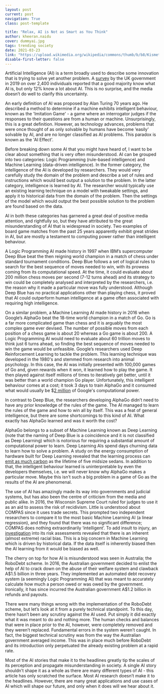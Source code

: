 ```yaml
---
layout: post
current: post
navigation: True
class: post-template

title: "Relax, AI is Not as Smart as You Think"
author: kheeran.naidu
cover: dummyai.jpg
tags: trending society
date: 2021-03-23
link: "https://upload.wikimedia.org/wikipedia/commons/thumb/b/b8/Kismet_robot_at_MIT_Museum.jpg/1365px-Kismet_robot_at_MIT_Museum.jpg"
disable-first-letter: false
---
```


<p>Artificial Intelligence (AI) is a term broadly used to describe some innovation that is trying to solve yet another problem. A <a href="https://www.gov.uk/government/publications/artificial-intelligence-public-awareness-survey" rel="noopener noreferrer" target="_blank" >survey</a> by the UK government in 2019 on over 2,400 individuals reported that a good majority know what AI is, but only 12% know a lot about AI. This is no surprise, and the media doesn’t do well to clarify this uncertainty.</p><p>An early definition of AI was proposed by Alan Turing 70 years ago. He described a method to determine if a machine exhibits intelligent behaviour, known as the 'Imitation Game' - a game where an interrogator judges if the responses to their questions are from a human or machine. Unsurprisingly, this is a great definition. However, as technology advances, problems that were once thought of as only solvable by humans have become ‘easily’ solvable by AI, and are no longer classified as AI problems. This paradox is known as the 'AI Effect'.</p><p>Before breaking down some AI that you might have heard of, I want to be clear about something that is very often misunderstood. AI can be grouped into two categories: Logic Programming<em > </em>(rule-based intelligence) and Machine Learning<em > </em>(data-driven intelligence). In the former category, the intelligence of the AI is developed by researchers. They would very carefully study the domain of the problem and describe a set of rules and instructions which would best output a solution to the problem. In the latter category, intelligence is learned by AI. The researcher would typically use an existing learning technique on a model with tweakable settings, and apply it to historical data from the domain of the problem. Then the settings of the model which would output the best possible solution to the problem are found based on the data.</p><p>AI in both these categories has garnered a great deal of positive media attention, and rightfully so, but they have attributed to the great misunderstanding of AI that is widespread in society. Two examples of board game matches from the past 25 years apparently exhibit great strides in AI, but are mostly a testament to computing power rather than intelligent behaviour.</p><p>A Logic Programming AI made history in 1997 when IBM’s supercomputer Deep Blue beat the then reigning world champion in a match of chess under standard tournament conditions. Deep Blue follows a set of logical rules to search for the best sequence of moves needed to win, with its prowess coming from its computational speed. At the time, it could evaluate about 200 million chess moves per second (7-12 turns ahead) and its strategy to win could be completely analysed and interpreted by the researchers, i.e. the reason why it made a particular move was fully understood. Although Deep Blue has no practical applications other than playing chess, it proved that AI could outperform human intelligence at a game often associated with requiring high intelligence.</p><p>On a similar problem, a Machine Learning AI made history in 2016 when Google’s AlphaGo beat the 18-time world champion in a match of Go. Go is a far more complicated game than chess and it is arguably the most complex game ever devised. The number of possible moves from each position of a chess game is about 20 whereas a Go game is about 200. A Logic Programming AI would need to evaluate about 60 trillion moves to think just 6 turns ahead, so finding the best sequence of moves needed to win the game would be unfeasible. Google’s researchers used Deep Reinforcement Learning to tackle the problem. This learning technique was developed in the 1980's and stemmed from research into animal psychology. In this case, the AI was initially presented with 100,000 games of Go and, given rewards when it won, it learned how to play the game. It then played against itself millions of times to iteratively get better, until it was better than a world champion Go player. Unfortunately, this intelligent behaviour comes at a cost; it took 3 days to train AlphaGo and it consumed what would usually be $<a href="https://www.yuzeh.com/data/agz-cost.html" rel="noopener noreferrer" target="_blank" >2 million</a> of Google's computational power.</p><p>In contrast to Deep Blue, the researchers developing AlphaGo didn’t need to have any prior knowledge of the rules of the game. The AI managed to learn the rules of the game and how to win all by itself. This was a feat of general intelligence, but there are some shortcomings to this kind of AI. What exactly has AlphaGo learned and was it worth the cost?&nbsp;</p><p>AlphaGo belongs to a subset of Machine Learning known as Deep Learning (note that the naming of Deep Blue is a coincidence and it is not classified as Deep Learning) which is notorious for requiring a substantial amount of computational power to learn. Deep Learning AIs spend days churning data to learn how to solve a problem. A study on the energy consumption of hardware built for Deep Learning revealed that the learning process can <a href="https://arxiv.org/abs/1906.02243" rel="noopener noreferrer" target="_blank" >emit as much carbon</a> as the lifetime of five midsize sedans. In addition to that, the intelligent behaviour learned is uninterpretable by even the developers themselves, i.e. we will never know why AlphaGo makes a particular move. Maybe this isn’t such a big problem in a game of Go as the results of the AI are phenomenal.</p><p>The use of AI has amazingly made its way into governments and judicial systems, but has also been the centre of criticism from the media and public alike. In 2016, the Wisconsin Supreme Court ruled for judges to use it as an aid to assess the risk of recidivism. Little is understood about COMPAS since it uses trade secrets. This prompted two independent researchers to compare it to the most basic Machine Learning AI (a linear regression), and they found that there was no significant difference; COMPAS does nothing extraordinarily ‘intelligent’. To add insult to injury, an <a href="https://www.propublica.org/article/how-we-analyzed-the-compas-recidivism-algorithm" rel="noopener noreferrer" target="_blank" >investigation</a> into its risk assessments revealed that there is an inherent (almost extreme) racial bias. This is a big concern in Machine Learning which is driven by historical data. If the data itself is inherently biased then the AI learning from it would be biased as well.</p><p>The cherry on top for how AI is misunderstood was seen in Australia; the RoboDebt scheme. In 2016, the Australian government decided to enlist the help of AI to crack down on the abuse of their welfare system and clawback A$1.5 billion in three years. They implemented an automated debt recovery system (a seemingly Logic Programming AI) that was meant to accurately calculate how much a person owed or was owed by the government. Ironically, it has since incurred the Australian government A$1.2 billion in refunds and payouts.&nbsp;</p><p>There were many things wrong with the implementation of the RoboDebt scheme, but let’s look at it from a purely technical standpoint. To this day, there hasn’t been any scrutiny against the AI used. Put simply it did exactly what it was meant to do and nothing more. The human checks and balances that were in place prior to the AI, however, were completely removed and they weren’t replaced. Fundamental errors in the system weren’t caught. In fact, the biggest technical scrutiny was from the way the Australian government averaged income. This was in place much before RoboDebt and its introduction only perpetuated the already existing problem at a rapid rate.</p><p>Most of the AI stories that make it to the headlines greatly tip the scales of its perception and propagate misunderstanding in society. A single AI story shouldn’t shape it as a whole as there are many different types of AI - this article has only scratched the surface. Most AI research doesn’t make it to the headlines. However, there are many great applications and use cases of AI which will shape our future, and only when it does will we hear about it.</p>

